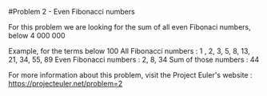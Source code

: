#Problem 2 - Even Fibonacci numbers

For this problem we are looking for the sum of all even Fibonaci numbers, below 4 000 000

Example, for the terms below 100
All Fibonacci numbers     : 1 , 2, 3, 5, 8, 13, 21, 34, 55, 89
Even Fibonacci numbers    : 2, 8, 34 
Sum of those numbers      : 44


For more information about this problem, visit the Project Euler's website : https://projecteuler.net/problem=2
